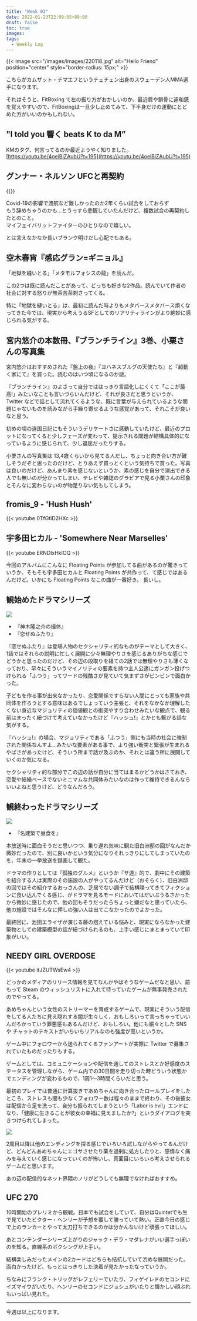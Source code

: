 ```yaml
---
title: "Week 03"
date: 2022-01-23T22:09:05+09:00
draft: false
toc: true
images: 
tags:
  - Weekly Log
---
```



{{< image src="/images/images/220118.jpg" alt="Hello Friend" position="center" style="border-radius: 15px;" >}}

こちらがカムザット・チマエフというチェチェン出身のスウェーデン人MMA選手になります。 

それはそうと、FitBoxing で左の振り方がおかしいのか、最近肩や鎖骨に違和感を覚えやすいので、FitBoxingは一旦少し止めてみて、下半身だけの運動にとどめた方がいいのかもしれない。

 <!--more--> 


## "I told you 響く beats K to da M” 

KMのタグ、何言ってるのか最近ようやく知りました。  
[https://youtu.be/4oeiBiZAubU?t=195](https://youtu.be/4oeiBiZAubU?t=195)


## グンナー・ネルソン UFCと再契約

{{<twitter user="komikomi650" id="1483073745971552256" >}}

Covid-19の影響で渡航など難しかったのか2年くらい試合をしておらず  
もう辞めちゃうのかも…とうっすら悲観していたんだけど、複数試合の再契約したとのこと。  
マイフェイバリットファイターのひとりなので嬉しい。

とは言えなかなか長いブランク明けだし心配でもある。


## 空木春宵『感応グラン=ギニョル』

「地獄を縫いとる」「メタモルフォシスの龍」を読んだ。

この2つは既に読んだことがあって、どっちも好きな2作品。読んでいて作者の社会に対する怒りが無茶苦茶刺さってくる。

特に「地獄を縫いとる」は、最初に読んだ時よりもメタバースメタバース煩くなってきた今では、現実から考えうるSFとしてのリアリティラインがより絶妙に感じられる気がする。


## 宮内悠介の本数冊、『ブランチライン』3巻、小栗さんの写真集

宮内悠介はおすすめされた『盤上の夜』『ヨハネスブルグの天使たち』と『超動く家にて』を買った。読むのはいつ頃になるのか謎。

『ブランチライン』のよさって自分でははっきり言語化しにくくて「ここが最高!」みたいなことも言いづらいんだけど、それが良さだと思うというか、Twitter などで話として流れてくるような、既に言葉が与えられているような問題じゃないものを読みながら手繰り寄せるような感覚があって、それこそが良いなと思う。

初めの頃の違国日記にもそういうデリケートさに感動していたけど、最近のプロットになってくると少しフェーズが変わって、提示される問題が結構具体的になっているように感じられて、少し退屈だったりする。

小栗さんの写真集は 13,4歳くらいから見てる人だし、ちょっと向き合い方が難しそうだぞと思ったのだけど、とりあえず買っとくという気持ちで買った。写真は良いのだけど、あんまり素を感じないというか、素の感じを自分で演出できる人でも無いのが分かってしまい、テレビや雑誌のグラビアで見る小栗さんの印象とそんなに変わらないのが物足りない気もしてしまう。


## fromis_9 - 'Hush Hush'

{{< youtube 0TfGtiD2HXc >}}


## 宇多田ヒカル - 'Somewhere Near Marselles'

{{< youtube ERNDIxHkIOQ >}}

今回のアルバムにこんなに Floating Points が参加してる曲があるのが驚きっていうか、そもそも宇多田ヒカルと Floating Points が共作って、て感じではあるんだけど。いかにも Floating Points なこの曲が一番好き。 長いし。


## 観始めたドラマシリーズ

![](https://i.gyazo.com/039e482e0e1147889b9a0947e65a91d6.jpg)

- 『神木隆之介の撮休』
- 『恋せぬふたり』  

『恋せぬふたり』は登場人物のセクシャリティ的なものがテーマとして大きく、1話ではそれらの説明に忙しく展開に少々無理やりさを感じるありがちな感じでどうかと思ったのだけど、その辺の段取りを経ての2話では無理やりさも薄くなっており、早々にそういうマイノリティの要素を持つ主人公達にガンガン投げつけられる「ふつう」ってワードの残酷さが見ていて気まずさがビンビンで面白かった。

子どもを作る事が出来なかったり、恋愛関係ですらない人間にとっても家族や共同体を作ろうとする意味はあるでしょっていう主張と、それをなかなか理解したくない身近なマジョリティの価値観との衝突やすり合わせみたいな観点で、観る前はまったく紐づけて考えていなかったけど『ハッシュ!』とかとも繋がる話な気がする。

『ハッシュ!』の場合、マジョリティである「ふつう」側にも当時の社会に強制された関係なんすよ…みたいな要素がある事で、より強い衝突と緊張が生まれるやばさがあったけど、そういう所まで話が及ぶのか、それとは違う所に展開していくのか気になる。

セクシャリティ的な部分でこの辺の話が自分に当てはまるかどうかはさておき、恋愛や結婚ベースでないミニマムな共同体みたいなのは作って維持できるんならいいよねと思うけど、どうなんだろう。


## 観終わったドラマシリーズ
![](https://i.gyazo.com/8d06aa173ff024498233f098b9beb29c.jpg)

- 『名建築で昼食を』

本放送時に面白そうだと思いつつ、乗り遅れ気味に観た旧白洲邸の回がなんだか微妙だったので、別に良いかという気分になりそれっきりにしてしまっていたのを、年末の一挙放送を録画して観た。

ドラマの作りとしては『孤独のグルメ』というか『サ道』的で、劇中にその建築を紹介する人は実際のその施設の人がやってるんだけど（おそらく）、旧白洲邸の回ではその紹介するおっさんの、芝居でない調子で結構喋ってきてフィクションに食い込んでくる感じ、がドラマを見るモードにおいてはだいぶうるさかったから微妙に感じたので、他の回もそうだったらちょっと嫌だなと思っていたら、他の施設ではそんなに押しの強い人は出てこなかったのでよかった。

最終回に、池田エライザが演じる藤の抱えている悩みと、現実にならなかった建築物としての建築模型の話が紐づけられるのも、上手い感じにまとまっていて印象がいい。


## NEEDY GIRL OVERDOSE

{{< youtube itJZUTWsEw4 >}}

どっかのメディアのリリース情報を見てなんかやばそうなゲームだなと思い、前もって Steam のウィッシュリストに入れて待っていたゲームが無事発売されたのでやってる。

あめちゃんという女性のストリーマーを育成するゲームで、現実にそういう配信をしてる人たちに見え隠れする闇が生々しく、おもしろいって言っちゃっていいんだろかっていう罪悪感もあるんだけど、おもしろい。他にも細々とした SNS や チャットのテキストがいちいちリアルなのも強度が高いというか。

ゲーム中にフォロワーから送られてくるファンアートが実際に Twitter で募集されていたものだったりもする。

ゲームとしては、コミュニケーションや配信を通してのストレスとか好感度のステータスを管理しながら、ゲーム内での30日間を走り切った時どういう状態かでエンディングが変わるもので、1周1～3時間くらいだと思う。

最初のプレイでは普通に計算抜きであめちゃんに向き合ったロールプレイをしたところ、ストレスも闇も少なくフォロワー数は程々のままで終わり、その後彼女は配信から足を洗って、自分も振られてしまうという「Labor is evil」エンドになり、「健康に生きることが彼女の幸福に見えましたか?」というダイアログを突きつけられてしまった。

![](https://i.gyazo.com/00169160ae97a0c43e5fd4c658a323bb.jpg)

2周目以降は他のエンディングを探る感じでいろいろ試しながらやってるんだけど、どんどんあめちゃんにエゴサさせたり薬を過剰に処方したりと、感情なく痛みを与えていく感じになっていくのが怖いし、真面目にいろいろ考えさせられるゲームだと思います。

あの辺の配信的なネット界隈のノリがどうしても無理でなければおすすめ。


## UFC 270

10時開始のプレリミから観戦。日本でも試合をしていて、自分はQuintetでも生で見ていたビクター・ヘンリーが予想を覆して勝っていて熱い。正直今日の感じで上のランカーとやって太刀打ちできるのかは分かんないけど頑張ってほしい。

あとコンテンダーシリーズ上がりのジャック・デラ・マダレナがいい選手っぽいのを知る。直線系のボクシングが上手い。

結構楽しみだったメインの2カードはどちらも拮抗していて渋めな展開だった。面白かったけど、もっとはっきりした決着が見たかったなっていうか。

ちなみにフランク・トリッグがレフェリーでいたり、フィゲイレドのセコンドにイズマイウがいたり、ヘンリーのセコンドにジョシュがいたりと懐かしい顔ぶれもいっぱい見れた。

---
今週は以上になります。